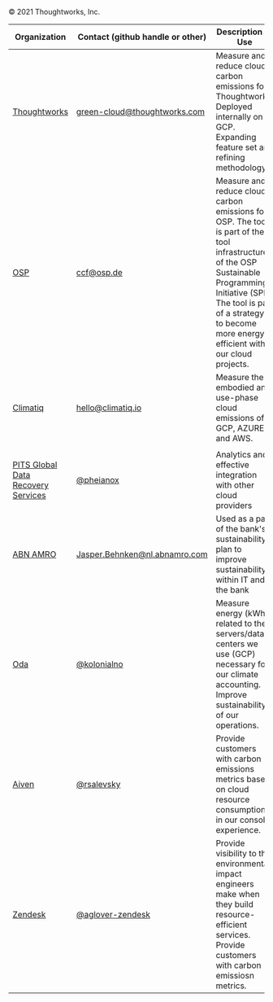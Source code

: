 © 2021 Thoughtworks, Inc.

| Organization                                 | Contact  (github handle or other)                                                                                                                                                                                        | Description of Use                                                                                                                                                                                                                           |
|----------------------------------------------| ------------------------------------------------------------------------------------------------------------------------------------------------------------------------------------------------------------ |----------------------------------------------------------------------------------------------------------------------------------------------------------------------------------------------------------------------------------------------|
| [Thoughtworks](https://www.thoughtworks.com) | green-cloud@thoughtworks.com                                                                                                                                                                                 | Measure and reduce cloud carbon emissions for Thoughtworks. Deployed internally on GCP. Expanding feature set and refining methodology.                                                                                                      |
| [OSP](https://www.osp.de/en)                 | ccf@osp.de                                                                                                                                                                                                   | Measure and reduce cloud carbon emissions for OSP. The tool is part of the tool infrastructure of the OSP Sustainable Programming Initiative (SPI). The tool is part of a strategy to  become more energy efficient with our cloud projects. |
|[Climatiq](https://www.climatiq.io/) |   hello@climatiq.io  | Measure the embodied and use-phase cloud emissions of GCP, AZURE, and AWS. |
|                                              |                                                                                                                                                                                                              |                                                                                                                                                                                                                                              |
|[PITS Global Data Recovery Services](https://www.pitsdatarecovery.net/) | [@pheianox](https://github.com/pheianox) | Analytics and effective integration with other cloud providers |
|[ABN AMRO](https://www.abnamro.nl/nl/prive/index.html) | Jasper.Behnken@nl.abnamro.com | Used as a part of the bank's sustainability plan to improve sustainability within IT and the bank |
|[Oda](https://oda.com) | [@kolonialno](https://github.com/kolonialno) | Measure energy (kWh) related to the servers/data centers we use (GCP) necessary for our climate accounting. Improve sustainability of our operations. |
|[Aiven](https://aiven.io) | [@rsalevsky](https://github.com/rsalevsky) | Provide customers with carbon emissions metrics based on cloud resource consumption in our console experience. |
|[Zendesk](https://www.zendesk.com) | [@aglover-zendesk](https://github.com/aglover-zendesk) | Provide visibility to the environmental impact engineers make when they build resource-efficient services. Provide customers with carbon emissiosn metrics. |
